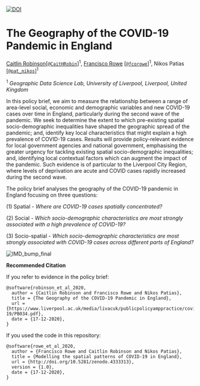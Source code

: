 [![DOI](https://zenodo.org/badge/320265613.svg)](https://zenodo.org/badge/latestdoi/320265613)

# The Geography of the COVID-19 Pandemic in England

[Caitlin Robinson](https://www.caitlin-h-robinson.com/)[[`@CaitHRobin`](https://twitter.com/CaitHRobin)]<sup>1</sup>, [Francisco Rowe](http://www.franciscorowe.com) [[`@fcorowe`](http://twitter.com/fcorowe)]<sup>1</sup>, Nikos Patias [[`@pat_nikos`](https://twitter.com/pat_nikos)]<sup>1</sup>

<sup>1</sup> *Geographic Data Science Lab, University of Liverpool, Liverpool, United Kingdom*

In this policy brief, we aim to measure the relationship between a range of area-level social, economic and demographic variables and new COVID-19 cases over time in England, particularly during the second wave of the pandemic. We seek to determine the extent to which pre-existing spatial socio-demographic inequalities have shaped the geographic spread of the pandemic; and, identify key local characteristics that might explain a high prevalence of COVID-19 cases. Results will provide policy-relevant evidence for local government agencies and national government, emphasising the greater urgency for tackling existing spatial socio-demographic inequalities; and, identifying local contextual factors which can augment the impact of the pandemic. Such evidence is of particular to the Liverpool City Region, where levels of deprivation are acute and COVID cases rapidly increased during the second wave. 

The policy brief analyses the geography of the COVID-19 pandemic in England focusing on three questions:

  (1) Spatial - *Where are COVID-19 cases spatially concentrated?*
  
  (2) Social - *Which socio-demographic characteristics are most strongly associated with a high prevalence of COVID-19?*
  
  (3) Socio-spatial - *Which socio-demographic characteristics are most strongly associated with COVID-19 cases across different parts of England?*
  

![IMD_bump_final](https://user-images.githubusercontent.com/57355504/101911268-0e9b1d80-3bb8-11eb-82e3-e97532137b1e.jpg)

**Recommended Citation**

If you refer to evidence in the policy brief:
```
@software{robinson_et_al_2020,
  author = {Caitlin Robinson and Francisco Rowe and Nikos Patias},
  title = {The Geography of the COVID-19 Pandemic in England},
  url = {https://www.liverpool.ac.uk/media/livacuk/publicpolicyamppractice/covid-19/PB034.pdf},
  date = {17-12-2020},
}
```

If you used the code in this repository:
```
@software{rowe_et_al_2020,
  author = {Francisco Rowe and Caitlin Robinson and Nikos Patias},
  title = {Modelling the spatial patterns of COVID-19 in England},
  url = {http://doi.org/10.5281/zenodo.4333313},
  version = {1.0},
  date = {17-12-2020},
}
```


